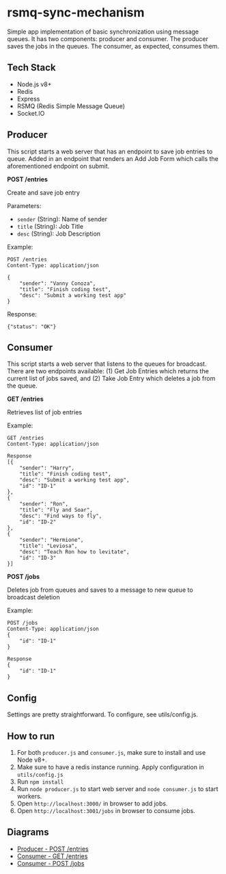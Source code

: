 # rsmq-sync-mechanism

Simple app implementation of basic synchronization using message queues. It has two components: producer and consumer.
The producer saves the jobs in the queues. The consumer, as expected, consumes them.

## Tech Stack
- Node.js v8+
- Redis
- Express
- RSMQ (Redis Simple Message Queue)
- Socket.IO

## Producer

This script starts a web server that has an endpoint to save job entries to queue.
Added in an endpoint that renders an Add Job Form which calls the aforementioned endpoint on submit.

**POST /entries**

Create and save job entry

Parameters:

* `sender` (String): Name of sender
* `title` (String): Job Title
* `desc` (String): Job Description

Example:
```
POST /entries
Content-Type: application/json

{
	"sender": "Vanny Conoza",
	"title": "Finish coding test",
	"desc": "Submit a working test app"
}
```
Response:
```
{"status": "OK"}
```

## Consumer

This script starts a web server that listens to the queues for broadcast. 
There are two endpoints available: (1) Get Job Entries which returns the current list of jobs saved, 
and (2) Take Job Entry which deletes a job from the queue.

**GET /entries**

Retrieves list of job entries

Example:
```
GET /entries
Content-Type: application/json
```
```
Response
[{
	"sender": "Harry",
	"title": "Finish coding test",
	"desc": "Submit a working test app",
	"id": "ID-1"
},
{
	"sender": "Ron",
	"title": "Fly and Soar",
	"desc": "Find ways to fly",
	"id": "ID-2"
},
{
	"sender": "Hermione",
	"title": "Leviosa",
	"desc": "Teach Ron how to levitate",
	"id": "ID-3"
}]
```

**POST /jobs**

Deletes job from queues and saves to a message to new queue to broadcast deletion

Example:
```
POST /jobs
Content-Type: application/json
{
	"id": "ID-1" 
}
```
```
Response
{
	"id": "ID-1"
}
```

## Config

Settings are pretty straightforward. To configure, see utils/config.js.

## How to run

1. For both `producer.js` and `consumer.js`, make sure to install and use Node v8+.
2. Make sure to have a redis instance running. Apply configuration in `utils/config.js`
3. Run `npm install`
4. Run `node producer.js` to start web server and `node consumer.js` to start workers.
5. Open `http://localhost:3000/` in browser to add jobs.
6. Open `http://localhost:3001/jobs` in browser to consume jobs.


## Diagrams

* [Producer - POST /entries](docs/AddJob.png)
* [Consumer - GET /entries](docs/GetJobs.png)
* [Consumer - POST /jobs](docs/TakeJob.png)





